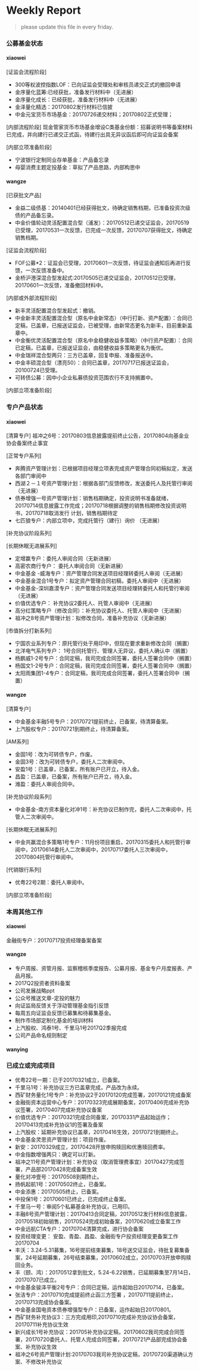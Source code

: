 # Weekly Report

>please update this file in every friday.

### 公募基金状态
#### xiaowei

[证监会流程阶段]
- 300等权波控指数LOF：已向证监会受理处和审核员递交正式的撤回申请
- 金序量化蓝筹:已经获批，准备发行材料中（无进展）
- 金序量化成长：已经获批，准备发行材料中（无进展）
- 金泽量化精选：20170802发行材料已信披
- 中金元宝货币市场基金：20170726递交材料；20170802正式受理；

[内部流程阶段]
现金管家货币市场基金增设C类基金份额：招募说明书等备案材料已完成，并向建行已递交正式函，待建行出具无异议函后即可向证监会备案 

[内部立项准备阶段]
- 宁波银行定制同业存单基金：产品备忘录 
- 母婴消费主题定投基金：草拟了产品思路，内部构思中

#### wangze
[已获批文产品]
- 金益二级债基：20140401已经获得批文，待确定销售档期，已准备投资次级债的产品备忘录。
- 中金价值轮动灵活配置混合型（浦发）：20170512已递交证监会，20170519已受理，20170531一次反馈，已完成一次反馈，20170707获得批文，待确定销售档期。

[证监会流程阶段]
- FOF公募*2：证监会已受理，20170601一次反馈，待证监会通知后再进行反馈，一次反馈准备中。
- 金桥沪港深混合型发起式:20170505已递交证监会，20170512已受理，20170601一次反馈，准备撤回材料中。

[内部或外部流程阶段]
- 新丰灵活配置混合型发起式：撤销。
- 中金新丰灵活配置混合型（原名中金新常态）（中行打新、资产配置）：合同已定稿，已盖章，已报送证监会，已被受理，由新常态更名为新丰，目前重新盖章中。
- 中金衡优灵活配置混合型（原名中金稳健收益多策略）（中行资产配置）：合同已定稿，已盖章，已报送证监会，由稳健收益多策略更名为衡优。
- 中金瑞祥混合型两只：三方已盖章，回复申报、准备报送中。
- 中金丰硕混合型（漂亮50）：合同已盖章，20170717已报送证监会，20100724已受理。
- 可转债公募：因中小企业私募债投资范围农行不支持搁置中。

[内部立项准备阶段]

### 专户产品状态
#### xiaowei
[清算专户]
祖冲之6号：20170803信息披露提前终止公告，20170804向基金业协会备案终止事宜 

[正常专户系列]
- 奔腾资产管理计划：已根据项目经理立项表完成资产管理合同初稿拟定，发送各部门审阅中
- 西湖２－１号资产管理计划：根据各部门反馈修改，发送委托人及托管行审阅　（无进展）
- 债券增强一号资产管理计划：销售档期确定，投资说明书准备就绪，20170714信息披露工作完成；20170718根据调整的销售档期修改投资说明书，20170718取消发行 计划，销售档期待定 
- 七匹狼专户：内部立项中，完成托管行（建行）询价 （无进展） 

[补充协议阶段系列]


[长期休眠无进展系列]
- 定增赢专户：委托人审阅合同（无新进展）
- 高密农商行专户： 委托人审阅合同（无新进展）
- 中金基金 -威海专户：资产管理合同发送项目经理转委托人审阅（无进展）
- 中金基金混合1号专户：拟定资产管理合同初稿，委托人审阅中（无进展） 
- 中金基金-深圳嘉漠专户：资产管理合同发送项目经理转委托人和托管行审阅（无进展）
- 价值优选专户： 补充协议2委托人、托管人审阅中（无进展）
- 高分红策略专户（修改合同）：补充协议委托人、托管人审阅中（无进展） 
- 祖冲之8号资产管理计划：拟修改合同，准备补充协议（无新进展）

[市值拆分打新系列]
- 宁国农业系列专户：原托管行处于用印中，但现在要求重新修改合同（搁置）
- 北洋电气系列专户： 1号合同托管行、管理人无异议，委托人确认中（搁置） 
- 杨鹏威1-2号专户：合同定稿，我司完成合同签署，委托人签署合同中（搁置） 
- 杨国文1-2号专户：合同定稿，我司完成合同签署，委托人签署合同中（搁置）
- 太阳雨集团1-4专户：合同定稿，我司完成合同签署，委托人签署合同中（搁置）

#### wangze
[清算专户]
- 中金基金丰融5号专户：20170721提前终止，已备案，待清算备案。
- 上汽股权专户：20170721到期终止，待清算备案。

[AM系列]
- 金固1号：改为可转债专户，作废。
- 金固3号：改为可转债专户，委托人二次审阅中。
- 安盈1号：已盖章，已备案，所有账户已开立，待入金。
- 昌盈：已盖章，已备案，所有账户已开立，待入金。
- 潍盈：委托人审阅合同中。

[补充协议阶段系列]
- 中金基金-南方资本量化对冲1号：补充协议已制作完，委托人二次审阅中，托管人二次审阅中。

[长期休眠无进展系列]
- 中金共赢混合多策略1号专户：11月份项目重启，20170315委托人和托管行审阅中，20170614委托人二次审阅中，20170717委托人三次审阅中，20170804托管行审阅中。

[代销银行系列]
- 优粤22号2期：委托人审阅中。


[内部立项准备阶段]

### 本周其他工作
#### xiaowei
金融街专户：20170717投资经理备案备案

#### wangze
- 专户周报、资管月报、监察稽核季度报告、公募月报、基金专户月度报表、产品月报。
- 2017Q2投资者资料备案
- 公司发展战略ppt
- 公众号推送文章-定投的魅力
- 向证监局反馈关于浮动管理基金指引反馈
- 每周五向证监会反馈已募集和待募集基金。
- 制作市场部定制化基金的培训材料
- 上汽股权、鸿泰1号、千里马1号2017Q2季报完成
- 公司产品命名规则制定
#### wanying

### 已成立或完成项目
- 优粤22号一期：已于20170321成立，已备案。
- 千里马1号：补充协议三方已盖章完成，产品改为永续。 
- 西矿财务量化1号专户：补充协议2于20170120完成签署，20170121完成备案
- 金融街资本运营中心专户：20170323完成展期备案，20170406完成补充协议签署，20170407完成补充协议备案
- 价值优选专户：20170321完成合同备案，20170331产品起始运作；20170413完成补充协议1的签署及备案
- 上汽股权：延期补充协议已盖章，20170416生效，20170721到期终止。
- 中金基金灵思资产管理计划：项目作废。
- 新安：20170329成立，20170428开放申购赎回和优惠赎回费率。
- 中金指数增强两只：确定可以打新。
- 祖冲之11号资产管理计划：补充协议（取消管理费事宜）20170427完成签署，产品部20170428完成备案生效 
- 量化对冲壹号：20170508到期终止。
- 扬帆起航1号：20170502终止，已备案。
- 中金添惠：20170505终止，已备案。
- 中投保1号：20170601已终止，已完成终止备案。
- 千里马一号：审阅5个私募基金补充协议，已用印。
- 丰融8号资产管理计划：20170413合同定稿，20170512发行材料信息披露，20170518初始销售，20170524完成初始备案，20170620成立备案工作
- 中金远航CTA专户：20170704清算完成，进行协会备案
- 投资经理变更： 安盈、青盈、昌盈、金融街专户投资经理变更备案工作20170704
- 丰沃：3.24-5.31募集，16号提前结束募集，18号送交证监会，待批复募集备案，24号延期募集，26号结束募集，20170602成立，20170703开放申购赎回业务。
- 丰（颐、鸿）：20170512拿到批文，5.24-6.22销售，已延期募集至7月14日，20170707已成立。
- 中金基金骏泽平衡2号专户：合同已定稿，运作起始日20170714，已备案。
- 张洁专户：20170710完成提前终止函三方签署 ，20170711提前终止，20170713完成协会备案。
- 中金基金国电资本债券增强型专户：已备案，运作起始日20170801。
- 西矿财务补充协议3：三方完成用印,20170710完成补充协议协会备案，20170711补充协议生效
- 新兴成长1号补充协议：201705补充协议定稿，20170602我司完成合同签署，20170720委托人、托管人完成合同签署，20170721产品部完成协会备案、补充协议生效
- 祖冲之6号资产管理计划:20170703我司补充协议定稿，20170720渠道确认方案、不修改补充协议
